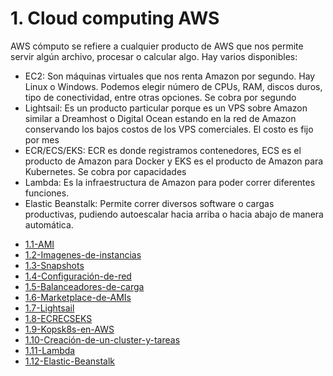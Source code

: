 # 1. Cloud computing AWS

AWS cómputo se refiere a cualquier producto de AWS que nos permite
servir algún archivo, procesar o calcular algo. Hay varios disponibles:

-   EC2: Son máquinas virtuales que nos renta Amazon por segundo. Hay
    Linux o Windows. Podemos elegir número de CPUs, RAM, discos duros,
    tipo de conectividad, entre otras opciones. Se cobra por segundo
-   Lightsail: Es un producto particular porque es un VPS sobre Amazon
    similar a Dreamhost o Digital Ocean estando en la red de Amazon
    conservando los bajos costos de los VPS comerciales. El costo es
    fijo por mes
-   ECR/ECS/EKS: ECR es donde registramos contenedores, ECS es el
    producto de Amazon para Docker y EKS es el producto de Amazon para
    Kubernetes. Se cobra por capacidades
-   Lambda: Es la infraestructura de Amazon para poder correr diferentes
    funciones.
-   Elastic Beanstalk: Permite correr diversos software o cargas
    productivas, pudiendo autoescalar hacia arriba o hacia abajo de
    manera automática.



[comment]:STARTING_GENERATED_TOC

* [1.1-AMI](<./content/1.1-AMI.md>)
* [1.2-Imagenes-de-instancias](<./content/1.2-Imagenes-de-instancias.md>)
* [1.3-Snapshots](<./content/1.3-Snapshots.md>)
* [1.4-Configuración-de-red](<./content/1.4-Configuración-de-red.md>)
* [1.5-Balanceadores-de-carga](<./content/1.5-Balanceadores-de-carga.md>)
* [1.6-Marketplace-de-AMIs](<./content/1.6-Marketplace-de-AMIs.md>)
* [1.7-Lightsail](<./content/1.7-Lightsail.md>)
* [1.8-ECRECSEKS](<./content/1.8-ECRECSEKS.md>)
* [1.9-Kopsk8s-en-AWS](<./content/1.9-Kopsk8s-en-AWS.md>)
* [1.10-Creación-de-un-cluster-y-tareas](<./content/1.10-Creación-de-un-cluster-y-tareas.md>)
* [1.11-Lambda](<./content/1.11-Lambda.md>)
* [1.12-Elastic-Beanstalk](<./content/1.12-Elastic-Beanstalk.md>)

[comment]:ENDING_GENERATED_TOC

